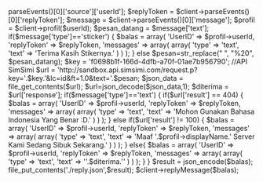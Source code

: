 <?php
/*
copyright @ medantechno.com
Modified by Ilyasa
And Modified by Farzain - zFz ( Faraaz )
2017
*/
require_once('./line_class.php');
$channelAccessToken = 'puWfNV7TWLoLnE2qzqe9Vu4NHbYa9Zoj1AbyNXD2La81u/ysGbE4ocbwdh5nATKhOUNiS5uA1B05jEcaiq+L5ljorj3q4OXq2o2MERxQPhpy9w7hhuFgrrDEWagUNpO5+3TD8nLjXI6mAELPR2OVjwdB04t89/1O/w1cDnyilFU=;//Your Channel Access Token
$channelSecret = '05507f8fee7b18f4219d46d7fe4667df';//Your Channel Secret
$client = new LINEBotTiny($channelAccessToken, $channelSecret);
$userId 	= $client->parseEvents()[0]['source']['userId'];
$replyToken = $client->parseEvents()[0]['replyToken'];
$message 	= $client->parseEvents()[0]['message'];
$profil = $client->profil($userId);
$pesan_datang = $message['text'];
if($message['type']=='sticker')
{	
	$balas = array(
							'UserID' => $profil->userId,	
                                                        'replyToken' => $replyToken,							
							'messages' => array(
								array(
										'type' => 'text',									
										'text' => 'Terima Kasih Stikernya.'										
									
									)
							)
						);
						
}
else
$pesan=str_replace(" ", "%20", $pesan_datang);
$key = 'f0698b1f-166d-4dfb-a70f-01ae7b956790'; //API SimSimi
$url = 'http://sandbox.api.simsimi.com/request.p?key='.$key.'&lc=id&ft=1.0&text='.$pesan;
$json_data = file_get_contents($url);
$url=json_decode($json_data,1);
$diterima = $url['response'];
if($message['type']=='text')
{
if($url['result'] == 404)
	{
		$balas = array(
							'UserID' => $profil->userId,	
                                                        'replyToken' => $replyToken,													
							'messages' => array(
								array(
										'type' => 'text',					
										'text' => 'Mohon Gunakan Bahasa Indonesia Yang Benar :D.'
									)
							)
						);
				
	}
else
if($url['result'] != 100)
	{
		
		
		$balas = array(
							'UserID' => $profil->userId,
                                                        'replyToken' => $replyToken,														
							'messages' => array(
								array(
										'type' => 'text',					
										'text' => 'Maaf '.$profil->displayName.' Server Kami Sedang Sibuk Sekarang.'
									)
							)
						);
				
	}
	else{
		$balas = array(
							'UserID' => $profil->userId,
                                                        'replyToken' => $replyToken,														
							'messages' => array(
								array(
										'type' => 'text',					
										'text' => ''.$diterima.''
									)
							)
						);
						
	}
}
 
$result =  json_encode($balas);
file_put_contents('./reply.json',$result);
$client->replyMessage($balas);

